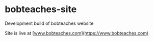 # bobteaches-site
Development build of bobteaches website

Site is live at [www.bobteaches.com](https://www.bobteaches.com)